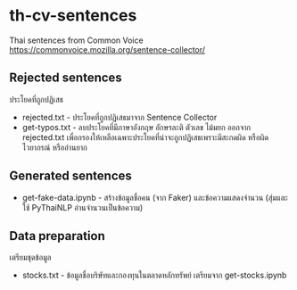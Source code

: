 # th-cv-sentences

Thai sentences from Common Voice
https://commonvoice.mozilla.org/sentence-collector/

## Rejected sentences
ประโยคที่ถูกปฏิเสธ
- rejected.txt - ประโยคที่ถูกปฏิเสธมาจาก Sentence Collector
- get-typos.txt - ลบประโยคที่มีภาษาอังกฤษ อักษรละติ ตัวเลข ไม้มยก ออกจาก rejected.txt เพื่อกรองให้เหลือเฉพาะประโยคที่น่าจะถูกปฏิเสธเพราะมีสะกดผิด หรือผิดไวยากรณ์ หรืออ่านยาก

## Generated sentences
- get-fake-data.ipynb - สร้างข้อมูลชื่อคน (จาก Faker) และข้อความแสดงจำนวน (สุ่มและใช้ PyThaiNLP อ่านจำนวนเป็นข้อความ)

## Data preparation
เตรียมชุดข้อมูล
- stocks.txt - ข้อมูลชื่อบริษัทและกองทุนในตลาดหลักทรัพย์ เตรียมจาก get-stocks.ipynb
